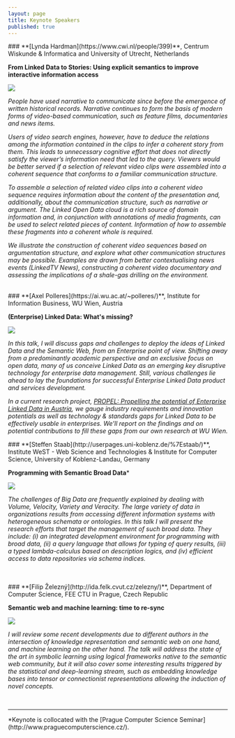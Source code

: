 ```yaml
---
layout: page
title: Keynote Speakers
published: true
---
```


<div id="LyndaHardman"/>
### **[Lynda Hardman](https://www.cwi.nl/people/399)**, Centrum Wiskunde & Informatica and University of Utrecht,  Netherlands

**From Linked Data to Stories: Using explicit semantics to improve interactive information access**

<img class="keynote-photo" src="/resources/LyndaHardman.jpg"/>

<p class="text-justify"><i>People have used narrative to communicate since before the emergence of written historical records. Narrative continues to form the basis of modern forms of video-based communication, such as feature films, documentaries and news items.</i></p>
<p class="text-justify"><i>Users of video search engines, however, have to deduce the relations among the information contained in the clips to infer a coherent story from them. This leads to unnecessary cognitive effort that does not directly satisfy the viewer’s information need that led to the query. Viewers would be better served if a selection of relevant video clips were assembled into a coherent sequence that conforms to a familiar communication structure.</i></p>
<p class="text-justify"><i>To assemble a selection of related video clips into a coherent video sequence requires information about the content of the presentation and, additionally, about the communication structure, such as narrative or argument. The Linked Open Data cloud is a rich source of domain information and, in conjunction with annotations of media fragments, can be used to select related pieces of content. Information of how to assemble these fragments into a coherent whole is required.</i></p>
<p class="text-justify"><i>We illustrate the construction of coherent video sequences based on argumentation structure, and explore what other communication structures may be possible. Examples are drawn from better contextualising news events (LinkedTV News), constructing a coherent video documentary and assessing the implications of a shale-gas drilling on the environment.</i></p>

<br/>

<div id="AxelPolleres"/>
### **[Axel Polleres](https://ai.wu.ac.at/~polleres/)**, Institute for Information Business, WU Wien, Austria

**(Enterprise) Linked Data: What's missing?**

<img class="keynote-photo" src="/resources/AxelPolleres.jpg"/>

<p class="text-justify"><i>In this talk, I will discuss gaps and challenges to deploy the ideas of Linked Data and the Semantic Web, from an Enterprise point of view. Shifting away from a predominantly academic perspective and an exclusive focus on open data, many of us conceive Linked Data as an emerging key disruptive technology for enterprise data management. Still, various challenges lie ahead to lay the foundations for successful Enterprise Linked Data product and services development.</i></p>
<p class="text-justify"><i>In a current research project, <a href="http://www.linked-data.at/">PROPEL: Propelling the potential of Enterprise Linked Data in Austria</a>, we gauge industry requirements and innovation potentials as well as technology & standards gaps for Linked Data to be effectively usable in enterprises. We'll report on the findings and on potential contributions to fill these gaps from our own research at WU Wien.</i></p>

<div id="SteffenStaab" />
### **[Steffen Staab](http://userpages.uni-koblenz.de/%7Estaab/)**, Institute WeST - Web Science and Technologies & Institute for Computer Science, University of Koblenz-Landau, Germany

**Programming with Semantic Broad Data***

<img class="keynote-photo" src="/resources/SteffenStaab.png"/>

<p class="text-justify"><i>The challenges of Big Data are frequently explained by dealing with Volume, Velocity, Variety and Veracity. The large variety of data in organizations results from accessing different information systems with heterogeneous schemata or ontologies. In this talk I will present the research efforts that target the management of such broad data. They include: (i) an integrated development environment for programming with broad data, (ii) a query language that allows for typing of query results, (iii) a typed lambda-calculus based on description logics, and (iv) efficient access to data repositories via schema indices.</i></p>

<br/>

<br/>

<div id="FilipZelezny"/>
### **[Filip Železný](http://ida.felk.cvut.cz/zelezny/)**, Department of Computer Science, FEE CTU in Prague, Czech Republic

**Semantic web and machine learning: time to re-sync**

<img class="keynote-photo" src="/resources/FilipZelezny.jpg"/>

<p class="text-justify"><i>I will review some recent developments due to different authors in the intersection of knowledge representation and semantic web on one hand, and machine learning on the other hand. The talk will address the state of the art in symbolic learning using logical frameworks native to the semantic web community, but it will also cover some interesting results triggered by the statistical and deep-learning stream, such as embedding knowledge bases into tensor or connectionist representations allowing the induction of novel concepts.</i></p>

<br/>


<hr/>
*Keynote is collocated with the [Prague Computer Science Seminar](http://www.praguecomputerscience.cz/).
